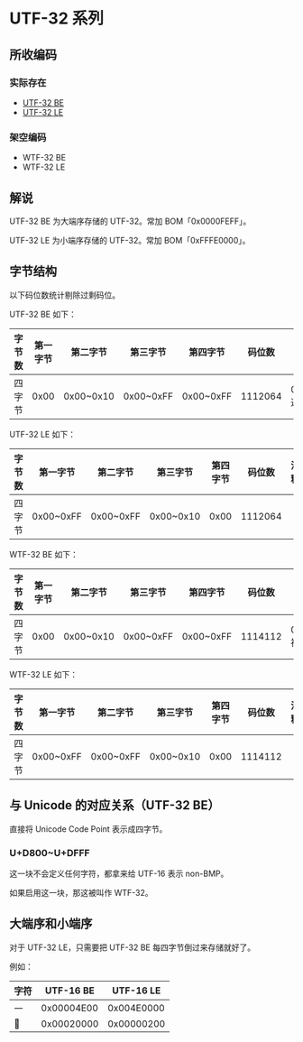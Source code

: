 # UTF-32 系列

## 所收编码
### 实际存在
- [UTF-32 BE](https://www.unicode.org/versions/Unicode10.0.0/ch03.pdf#G28875)
- [UTF-32 LE](https://www.unicode.org/versions/Unicode10.0.0/ch03.pdf#G36145)

### 架空编码
- WTF-32 BE
- WTF-32 LE

## 解说
UTF-32 BE 为大端序存储的 UTF-32。常加 BOM「0x0000FEFF」。

UTF-32 LE 为小端序存储的 UTF-32。常加 BOM「0xFFFE0000」。

## 字节结构
以下码位数统计剔除过剩码位。

UTF-32 BE 如下：

|字节数|第一字节|第二字节|第三字节|第四字节|码位数|注释|
|-|-|-|-|-|-|-|
|四字节|0x00|0x00~0x10|0x00~0xFF|0x00~0xFF|1112064|0x0000D800~0x0000DFFF 通常不认为是合法码位。|

UTF-32 LE 如下：

|字节数|第一字节|第二字节|第三字节|第四字节|码位数|注释|
|-|-|-|-|-|-|-|
|四字节|0x00~0xFF|0x00~0xFF|0x00~0x10|0x00|1112064||

WTF-32 BE 如下：

|字节数|第一字节|第二字节|第三字节|第四字节|码位数|注释|
|-|-|-|-|-|-|-|
|四字节|0x00|0x00~0x10|0x00~0xFF|0x00~0xFF|1114112|0x0000D800~0x0000DFFF 被启用。|

WTF-32 LE 如下：

|字节数|第一字节|第二字节|第三字节|第四字节|码位数|注释|
|-|-|-|-|-|-|-|
|四字节|0x00~0xFF|0x00~0xFF|0x00~0x10|0x00|1114112||

## 与 Unicode 的对应关系（UTF-32 BE）
直接将 Unicode Code Point 表示成四字节。

### U+D800~U+DFFF
这一块不会定义任何字符，都拿来给 UTF-16 表示 non-BMP。

如果启用这一块，那这被叫作 WTF-32。

## 大端序和小端序
对于 UTF-32 LE，只需要把 UTF-32 BE 每四字节倒过来存储就好了。

例如：

|字符|UTF-16 BE|UTF-16 LE|
|-|-|-|
|一|0x00004E00|0x004E0000|
|𠀀|0x00020000|0x00000200|
